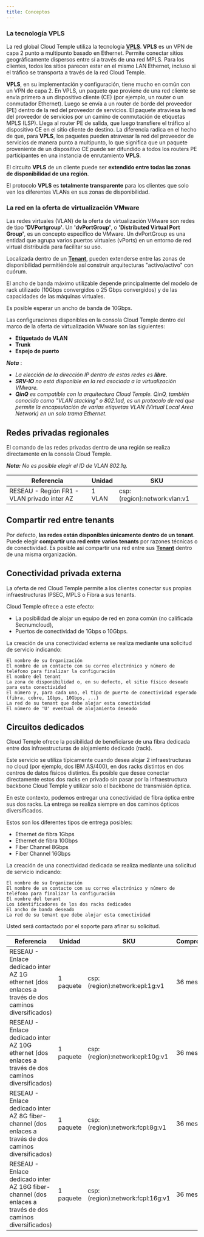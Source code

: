 ```yaml
---
title: Conceptos
---
```


### La tecnología VPLS

La red global Cloud Temple utiliza la tecnología __[VPLS](https://fr.wikipedia.org/wiki/Virtual_Private_LAN_Service)__.
__VPLS__ es un VPN de capa 2 punto a multipunto basado en Ethernet. Permite conectar sitios geográficamente
dispersos entre sí a través de una red MPLS. Para los clientes, todos los sitios parecen estar en el mismo
LAN Ethernet, incluso si el tráfico se transporta a través de la red Cloud Temple.

__VPLS__, en su implementación y configuración, tiene mucho en común con un VPN de capa 2. En VPLS, un paquete que proviene
de una red cliente se envía primero a un dispositivo cliente (CE) (por ejemplo, un router o un conmutador Ethernet).
Luego se envía a un router de borde del proveedor (PE) dentro de la red del proveedor de servicios.
El paquete atraviesa la red del proveedor de servicios por un camino de conmutación de etiquetas MPLS (LSP).
Llega al router PE de salida, que luego transfiere el tráfico al dispositivo CE en el sitio cliente de destino.
La diferencia radica en el hecho de que, para __VPLS__, los paquetes pueden atravesar la red del proveedor de
servicios de manera punto a multipunto, lo que significa que un paquete proveniente de un dispositivo CE puede ser
difundido a todos los routers PE participantes en una instancia de enrutamiento __VPLS__.

El circuito __VPLS__ de un cliente puede ser __extendido entre todas las zonas de disponibilidad de una región__.

El protocolo __VPLS__ es __totalmente transparente__ para los clientes que solo ven los diferentes VLANs en sus zonas de disponibilidad.

### La red en la oferta de virtualización VMware

Las redes virtuales (VLAN) de la oferta de virtualización VMware son redes de tipo __'DVPortgroup'__. Un __'dvPortGroup'__,
o __'Distributed Virtual Port Group'__, es un concepto específico de VMware. Un dvPortGroup es una entidad que
agrupa varios puertos virtuales (vPorts) en un entorno de red virtual distribuida para facilitar su uso.

Localizada dentro de un __[Tenant](../../../console/iam/concepts/#tenant)__, pueden extenderse entre las zonas de disponibilidad
permitiéndole así construir arquitecturas "activo/activo" con cuórum.

El ancho de banda máximo utilizable depende principalmente del modelo de rack utilizado (10Gbps convergidos o 25 Gbps convergidos) y de las capacidades de las máquinas virtuales.

Es posible esperar un ancho de banda de 10Gbps.

Las configuraciones disponibles en la consola Cloud Temple dentro del marco de la oferta de virtualización VMware son las siguientes:

- __Etiquetado de VLAN__
- __Trunk__
- __Espejo de puerto__

*__Nota__* :

- *La elección de la dirección IP dentro de estas redes es __libre.__*
- *__SRV-IO__ no está disponible en la red asociada a la virtualización VMware.*
- *__QinQ__ es compatible con la arquitectura Cloud Temple. QinQ, también conocido como "VLAN stacking" o 802.1ad, es
un protocolo de red que permite la encapsulación de varias etiquetas VLAN (Virtual Local Area Network) en un solo trama Ethernet.*

## Redes privadas regionales

El comando de las redes privadas dentro de una región se realiza directamente en la consola Cloud Temple.

__*Nota:*__ *No es posible elegir el ID de VLAN 802.1q.*

| Referencia                                 | Unidad  | SKU                          |
|-------------------------------------------|--------|------------------------------|
| RESEAU - Región FR1 - VLAN privado inter AZ | 1 VLAN | csp:(region):network:vlan:v1 |

## Compartir red entre tenants

Por defecto, __las redes están disponibles únicamente dentro de un tenant__. Puede elegir __compartir una red entre varios tenants__ por razones técnicas o de conectividad.
Es posible así compartir una red entre sus __[Tenant](../../../console/iam/concepts/#tenant)__ dentro de una misma organización.

## Conectividad privada externa

La oferta de red Cloud Temple permite a los clientes conectar sus propias infraestructuras IPSEC, MPLS o Fibra a sus tenants.

Cloud Temple ofrece a este efecto:

- La posibilidad de alojar un equipo de red en zona común (no calificada Secnumcloud),
- Puertos de conectividad de 1Gbps o 10Gbps.

La creación de una conectividad externa se realiza mediante una solicitud de servicio indicando:

    El nombre de su Organización
    El nombre de un contacto con su correo electrónico y número de teléfono para finalizar la configuración
    El nombre del tenant
    La zona de disponibilidad o, en su defecto, el sitio físico deseado para esta conectividad
    El número y, para cada uno, el tipo de puerto de conectividad esperado (fibra, cobre, 1Gbps, 10Gbps, ...)
    La red de su tenant que debe alojar esta conectividad
    El número de 'U' eventual de alojamiento deseado

## Circuitos dedicados

Cloud Temple ofrece la posibilidad de beneficiarse de una fibra dedicada entre dos infraestructuras de alojamiento dedicado (rack).

Este servicio se utiliza típicamente cuando desea alojar 2 infraestructuras no cloud (por ejemplo, dos IBM AS/400), en dos racks distintos en dos centros de datos físicos distintos.
Es posible que desee conectar directamente estos dos racks en privado sin pasar por la infraestructura backbone Cloud Temple y utilizar solo el backbone de transmisión óptica.

En este contexto, podemos entregar una conectividad de fibra óptica entre sus dos racks. La entrega se realiza siempre en dos caminos ópticos diversificados.

Estos son los diferentes tipos de entrega posibles:

- Ethernet de fibra 1Gbps
- Ethernet de fibra 10Gbps
- Fiber Channel 8Gbps
- Fiber Channel 16Gbps

La creación de una conectividad dedicada se realiza mediante una solicitud de servicio indicando:

    El nombre de su Organización
    El nombre de un contacto con su correo electrónico y número de teléfono para finalizar la configuración
    El nombre del tenant
    Los identificadores de los dos racks dedicados
    El ancho de banda deseado
    La red de su tenant que debe alojar esta conectividad

Usted será contactado por el soporte para afinar su solicitud.

| Referencia                                                                                | Unidad     | SKU                              | Compromiso |
|------------------------------------------------------------------------------------------|-----------|----------------------------------|------------|
| RESEAU - Enlace dedicado inter AZ 1G ethernet (dos enlaces a través de dos caminos diversificados)       | 1 paquete | csp:(region):network:epl:1g:v1   | 36 meses    |
| RESEAU - Enlace dedicado inter AZ 10G ethernet (dos enlaces a través de dos caminos diversificados)      | 1 paquete | csp:(region):network:epl:10g:v1  | 36 meses    |
| RESEAU - Enlace dedicado inter AZ 8G fiber-channel (dos enlaces a través de dos caminos diversificados)  | 1 paquete | csp:(region):network:fcpl:8g:v1  | 36 meses    |
| RESEAU - Enlace dedicado inter AZ 16G fiber-channel (dos enlaces a través de dos caminos diversificados) | 1 paquete | csp:(region):network:fcpl:16g:v1 | 36 meses    |